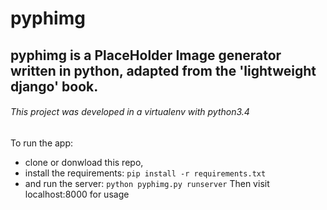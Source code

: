 # pyphimg


## pyphimg is a PlaceHolder Image generator written in python, adapted from the 'lightweight django' book.

###### This project was developed in a virtualenv with python3.4


To run the app: 
- clone or donwload this repo,
- install the requirements:
`pip install -r requirements.txt`
- and run the server:
`python pyphimg.py runserver`
Then visit localhost:8000 for usage


